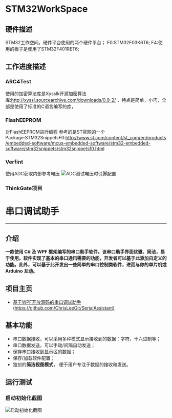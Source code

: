 # STM32WorkSpace
## 硬件描述
STM32工作空间，硬件平台使用的两个硬件平台；
F0:STM32F03K6T6;
F4:使用的板子是使用了STM32F401RET6;

## 工作进度描述
### ARC4Test
使用的加密算法库是Xysslk开源加密算法库:http://xyssl.sourcearchive.com/downloads/0.9-2/
，特点是简单，小巧，全部是使用了标准的C语言编写的库，
### FlashEEPROM
对FlashEEPROM进行编程
参考的是ST官网的一个Package:STM32SnippetsF0:http://www.st.com/content/st_com/en/products/embedded-software/mcus-embedded-software/stm32-embedded-software/stm32snippets/stm32snippetsf0.html
### Verfint
使用ADC获取内部参考电压
![ADC测试电压时引脚配置](D:\GitHub\STM32WorkSpace\F0\STM32F03K6T6\Verfint\Graph\ADC测试电压时引脚配置.png)
### ThinkGate项目


# 串口调试助手
------------------
## 介绍
**一款使用 C# 及 WPF 框架编写的串口助手软件。该串口助手界面优雅、简洁，易于使用。软件实现了基本的串口通讯需要的功能，开发者可以基于此添加自定义的功能。此外，可以基于此开发出一些简单的串口控制类软件，进而与你的单片机或 Arduino 互动。**

## 项目主页
* [基于WPF开放源码的串口调试助手(https://github.com/ChrisLeeGit/SerialAssistant)](https://github.com/ChrisLeeGit/SerialAssistant)
 

## 基本功能
* 串口数据接收，可以采用多种模式显示接收到的数据：字符，十六进制等；
* 串口数据发送，可以手动/间隔自动发送；
* 保存串口接收到显示区的数据；
* 保存/加载软件配置；
* 独创的**简洁视图模式**， 便于用户专注于数据的接收和发送。


## 运行测试
### 启动初始化截图
![启动初始化截图](D:\GitHub\STM32WorkSpace\F0\STM32F03K6T6\Verfint\Graph\ADC测试电压时引脚配置.png)